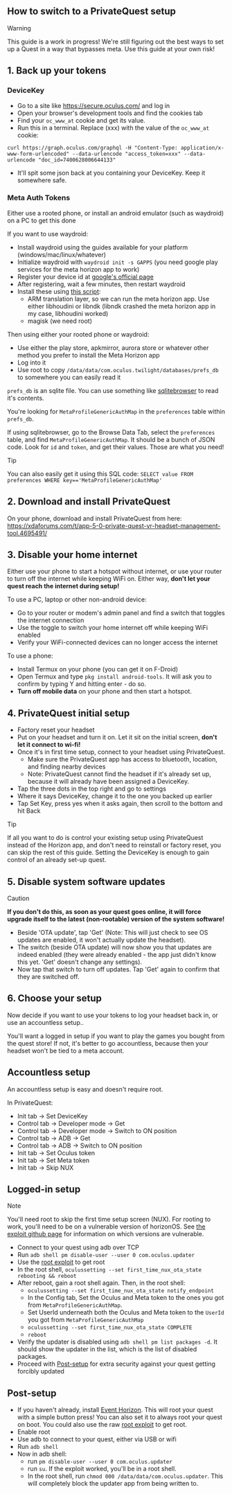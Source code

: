 ## How to switch to a PrivateQuest setup

> [!WARNING]
> This guide is a work in progress! We're still figuring out the best ways to set up a Quest in a way that bypasses meta. Use this guide at your own risk!

## 1. Back up your tokens
### DeviceKey
- Go to a site like <https://secure.oculus.com/> and log in
- Open your browser's development tools and find the cookies tab
- Find your `oc_www_at` cookie and get its value.
- Run this in a terminal. Replace (xxx) with the value of the `oc_www_at` cookie:
```
curl https://graph.oculus.com/graphql -H "Content-Type: application/x-www-form-urlencoded" --data-urlencode "access_token=xxx" --data-urlencode "doc_id=7400628006644133"
```
- It'll spit some json back at you containing your DeviceKey. Keep it somewhere safe.

### Meta Auth Tokens
Either use a rooted phone, or install an android emulator (such as waydroid) on a PC to get this done

If you want to use waydroid:
- Install waydroid using the guides available for your platform (windows/mac/linux/whatever)
- Initialize waydroid with `waydroid init -s GAPPS` (you need google play services for the meta horizon app to work)
- Register your device id at [google's official page](https://www.google.com/android/uncertified)
- After registering, wait a few minutes, then restart waydroid 
- Install these using [this script](https://github.com/casualsnek/waydroid_script):
    - ARM translation layer, so we can run the meta horizon app. Use either libhoudini or libndk (libndk crashed the meta horizon app in my case, libhoudini worked)
    - magisk (we need root)
 
Then using either your rooted phone or waydroid:

- Use either the play store, apkmirror, aurora store or whatever other method you prefer to install the Meta Horizon app
- Log into it
- Use root to copy  `/data/data/com.oculus.twilight/databases/prefs_db` to somewhere you can easily read it

`prefs_db` is an sqlite file. You can use something like [sqlitebrowser](https://sqlitebrowser.org/) to read it's contents.

You're looking for `MetaProfileGenericAuthMap` in the `preferences` table within `prefs_db`.

If using sqlitebrowser, go to the Browse Data Tab, select the `preferences` table, and find `MetaProfileGenericAuthMap`. It should be a bunch of JSON code. Look for `id` and `token`, and get their values. Those are what you need!

> [!TIP]
> You can also easily get it using this SQL code: `SELECT value FROM preferences WHERE key=='MetaProfileGenericAuthMap'`

## 2. Download and install PrivateQuest
On your phone, download and install PrivateQuest from here: <https://xdaforums.com/t/app-5-0-private-quest-vr-headset-management-tool.4695491/>

## 3. Disable your home internet
Either use your phone to start a hotspot without internet, or use your router to turn off the internet while keeping WiFi on. Either way, **don't let your quest reach the internet during setup!**

To use a PC, laptop or other non-android device:

  - Go to your router or modem's admin panel and find a switch that toggles the internet connection
  - Use the toggle to switch your home internet off while keeping WiFi enabled
  - Verify your WiFi-connected devices can no longer access the internet

To use a phone:

  - Install Termux on your phone (you can get it on F-Droid)
  - Open Termux and type `pkg install android-tools`. It will ask you to confirm by typing Y and hitting enter - do so.
  - **Turn off mobile data** on your phone and then start a hotspot.

## 4. PrivateQuest initial setup
- Factory reset your headset
- Put on your headset and turn it on. Let it sit on the initial screen, **don't let it connect to wi-fi!**
- Once it's in first time setup, connect to your headset using PrivateQuest.
    - Make sure the PrivateQuest app has access to bluetooth, location, and finding nearby devices
    - Note: PrivateQuest cannot find the headset if it's already set up, because it will already have been assigned a DeviceKey.
- Tap the three dots in the top right and go to settings 
- Where it says DeviceKey, change it to the one you backed up earlier
- Tap Set Key, press yes when it asks again, then scroll to the bottom and hit Back

> [!TIP]
> If all you want to do is control your existing setup using PrivateQuest instead of the Horizon app, and don't need to reinstall or factory reset, you can skip the rest of this guide. Setting the DeviceKey is enough to gain control of an already set-up quest.

## 5. Disable system software updates
> [!CAUTION]
> **If you don't do this, as soon as your quest goes online, it will force upgrade itself to the latest (non-rootable) version of the system software!**

- Beside 'OTA update', tap 'Get' (Note: This will just check to see OS updates are enabled, it won't actually update the headset).
- The switch (beside OTA update) will now show you that updates are indeed enabled (they were already enabled - the app just didn't know this yet. 'Get' doesn't change any settings).
- Now tap that switch to turn off updates. Tap 'Get' again to confirm that they are switched off.

## 6. Choose your setup
Now decide if you want to use your tokens to log your headset back in, or use an accountless setup..

You'll want a logged in setup if you want to play the games you bought from the quest store! If not, it's better to go accountless, because then your headset won't be tied to a meta account.

## Accountless setup
An accountless setup is easy and doesn't require root.

In PrivateQuest:

- Init tab -> Set DeviceKey
- Control tab -> Developer mode -> Get
- Control tab -> Developer mode -> Switch to ON position
- Control tab -> ADB -> Get
- Control tab -> ADB -> Switch to ON position
- Init tab -> Set Oculus token
- Init tab -> Set Meta token
- Init tab -> Skip NUX

## Logged-in setup
> [!NOTE]
> You'll need root to skip the first time setup screen (NUX). For rooting to work, you'll need to be on a vulnerable version of horizonOS. See [the exploit github page](https://github.com/FreeXR/eureka_panther-adreno-gpu-exploit-1) for information on which versions are vulnerable.

- Connect to your quest using adb over TCP
- Run `adb shell pm disable-user --user 0 com.oculus.updater`
- Use the [root exploit](<https://github.com/FreeXR/eureka_panther-adreno-gpu-exploit-1>) to get root
- In the root shell, `oculussetting --set first_time_nux_ota_state rebooting && reboot`
- After reboot, gain a root shell again. Then, in the root shell:
    - `oculussetting --set first_time_nux_ota_state notify_endpoint`
    - In the Config tab, Set the Oculus and Meta token to the ones you got from `MetaProfileGenericAuthMap`.
	- Set UserId underneath both the Oculus and Meta token to the `UserId` you got from `MetaProfileGenericAuthMap`
		<!-- - In privatequest over on your phone, use *Set Tokens* (*????? try not doing that, see if it works - rose*) -->
	- `oculussetting --set first_time_nux_ota_state COMPLETE`
	- `reboot`
- Verify the updater is disabled using `adb shell pm list packages -d`. It should show the updater in the list, which is the list of disabled packages.
- Proceed with [Post-setup](#post-setup) for extra security against your quest getting forcibly updated

<!--
Note: *In the horizon app, if it's still asking for a pairing code even though you don't have one, you can fix this, but it will require root.*

- Force enable ADB through PQ
- gain root and run `oculuspreferences --getc hmd_pairing_code` (fun fact: you can also set it to whatever you want with `oculuspreferences --setc hmd_pairing_code 12345`)
- input that code into your horizon app
-->

<!--
old, may not be needed!

- In the Control tab of PrivateQuest, tap Start (to enable ADB over TCP)
- Put on the headset and navigate through the various setup panels until it asks you to connect to wifi. Connect to your hotspot or your wifi, depending on what you did before. **ensure the wifi can't reach the internet**
- In PrivateQuest, on the 'Control' tab, tap on 'Start'
- Put the headset back on and accept the connection (don't choose 'Always accept - it causes issues)
- In PrivateQuest tap, on the 'Control' tab, tap on 'Info'. This will show you two commands 'adb pair ...' and 'adb connect ....'
- Copy the pair command and paste it into your chosen terminal (such as termux on your phone, or a terminal on your pPC). It will say 'Successfully paired'. 
- Copy the connect command and paste it into your terminal too. Hopefully it will successfully connect. If it does, great.
  - If not, you need to go to the 'Wifi' tab in PrivateQuest and toggle the wifi switch a few time to disable and then re-enable wifi, ending with it disabled. Then tap 'Scan' (still on the 'Wifi' tab and reconnect to the hotspot - you will need to input your hotspot password again here in the app). You'll need to repeat the pairing process again.
- Run `adb shell pm disable-user --user 0 com.oculus.updater`
- Use the [root exploit](https://github.com/FreeXR/eureka_panther-adreno-gpu-exploit-1) to get root
- In the root shell, `oculussetting --set first_time_nux_ota_state rebooting && reboot`
- Now using adb over usb:
    - `adb shell`
    - `su`
    - `oculussetting --set first_time_nux_ota_state notify_endpoint`
    - In privatequest over on your phone, use *Set Tokens* and just set them to be empty.
    - `oculussetting --set first_time_nux_ota_state COMPLETE`
    - `reboot`
-->

## Post-setup
- If you haven't already, install [Event Horizon](https://github.com/veygax/eventhorizon). This will root your quest with a simple button press! You can also set it to always root your quest on boot. You could also use the raw [root exploit](https://github.com/FreeXR/eureka_panther-adreno-gpu-exploit-1) to get root.
- Enable root
- Use adb to connect to your quest, either via USB or wifi
- Run `adb shell`
- Now in adb shell:
	- run `pm disable-user --user 0 com.oculus.updater`
	- run `su`. If the exploit worked, you'll be in a root shell.
	- In the root shell, run `chmod 000 /data/data/com.oculus.updater`. This will completely block the updater app from being written to.

